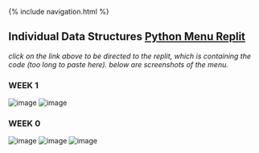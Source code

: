{% include navigation.html %}

## Individual Data Structures [Python Menu Replit]("https://replit.com/@AadyanjaliDaita/indivrepo#python_menu_challenges/menu.py")
*click on the link above to be directed to the replit, which is containing the code (too long to paste here). below are screenshots of the menu.*  
  
### WEEK 1
![image](https://user-images.githubusercontent.com/89221238/159208018-28f6987f-7bc2-46e7-8363-7dd856bf033b.png)
![image](https://user-images.githubusercontent.com/89221238/159208048-57e679c0-9c87-4f37-9fa5-b0692b6d4de6.png)

### WEEK 0
![image](https://user-images.githubusercontent.com/89221238/158467347-98ba8c70-03a2-48ad-883d-8244814cefbf.png)
![image](https://user-images.githubusercontent.com/89221238/158467510-7064a527-d45d-4650-a2c7-0ef6c025c210.png)
![image](https://user-images.githubusercontent.com/89221238/158467675-43baac39-791a-442f-af4f-8ce941ece28c.png)
